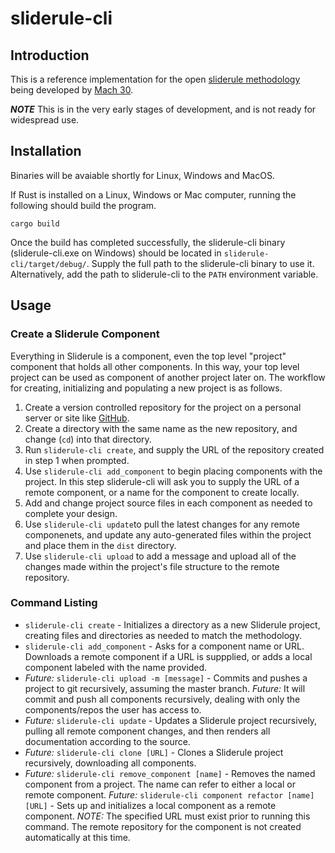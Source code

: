 # sliderule-cli

## Introduction
This is a reference implementation for the open [sliderule methodology](https://github.com/Mach30/sliderule) being developed by [Mach 30](http://mach30.org/).

***NOTE*** This is in the very early stages of development, and is not ready for widespread use.

## Installation

Binaries will be avaiable shortly for Linux, Windows and MacOS.

If Rust is installed on a Linux, Windows or Mac computer, running the following should build the program.
```
cargo build
```
Once the build has completed successfully, the sliderule-cli binary (sliderule-cli.exe on Windows) should be located in `sliderule-cli/target/debug/`. Supply the full path to the sliderule-cli binary to use it. Alternatively, add the path to sliderule-cli to the `PATH` environment variable.

## Usage

### Create a Sliderule Component

Everything in Sliderule is a component, even the top level "project" component that holds all other components. In this way, your top level project can be used as component of another project later on. The workflow for creating, initializing and populating a new project is as follows.

1. Create a version controlled repository for the project on a personal server or site like [GitHub](https://github.com).
2. Create a directory with the same name as the new repository, and change (`cd`) into that directory.
3. Run `sliderule-cli create`, and supply the URL of the repository created in step 1 when prompted.
4. Use `sliderule-cli add_component` to begin placing components with the project. In this step sliderule-cli will ask you to supply the URL of a remote component, or a name for the component to create locally.
5. Add and change project source files in each component as needed to complete your design.
6. Use `sliderule-cli update`to pull the latest changes for any remote componenets, and update any auto-generated files within the project and place them in the `dist` directory.
7. Use `sliderule-cli upload` to add a message and upload all of the changes made within the project's file structure to the remote repository.

### Command Listing
- `sliderule-cli create` - Initializes a directory as a new Sliderule project, creating files and directories as needed to match the methodology.
- `sliderule-cli add_component` - Asks for a component name or URL. Downloads a remote component if a URL is suppplied, or adds a local component labeled with the name provided.
- _Future:_ `sliderule-cli upload -m [message]` - Commits and pushes a project to git recursively, assuming the master branch. _Future:_ It will commit and push all components recursively, dealing with only the components/repos the user has access to.
- _Future:_ `sliderule-cli update` - Updates a Sliderule project recursively, pulling all remote component changes, and then renders all documentation according to the source.
- _Future:_ `sliderule-cli clone [URL]` - Clones a Sliderule project recursively, downloading all components.
- _Future:_ `sliderule-cli remove_component [name]` - Removes the named component from a project. The name can refer to either a local or remote component.
_Future:_ `sliderule-cli component refactor [name] [URL]` - Sets up and initializes a local component as a remote component. *NOTE:* The specified URL must exist prior to running this command. The remote repository for the component is not created automatically at this time.
